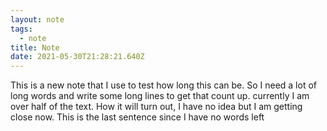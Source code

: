 ```yaml
---
layout: note
tags:
  - note
title: Note
date: 2021-05-30T21:28:21.640Z
---
```

This is a new note that I use to test how long this can be. So I need a lot of long words and write some long lines to get that count up. currently I am over half of the text. How it will turn out, I have no idea but I am getting close now. This is the last sentence since I have no words left